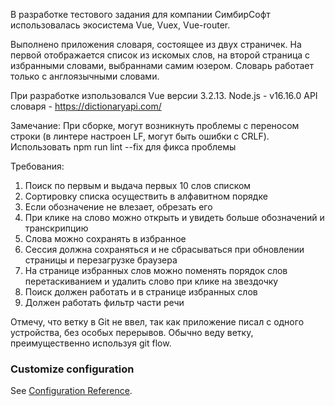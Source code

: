 В разработке тестового задания для компании СимбирСофт использовалась экосистема Vue, Vuex, Vue-router.

Выполнено приложения словаря, состоящее из двух страничек. На первой отображается список из искомых слов, на второй страница с избранными словами,
выбраннами самим юзером. Словарь работает только с англоязычными словами.

При разработке изпользовался Vue версии 3.2.13.
Node.js - v16.16.0
АPI словаря - https://dictionaryapi.com/

Замечание:
При сборке, могут возникнуть проблемы с переносом строки (в линтере настроен LF, могут быть ошибки с CRLF). Использовать npm run lint --fix для фикса проблемы

Требования:

1. Поиск по первым и выдача первых 10 слов списком
2. Сортировку списка осуществить в алфавитном порядке
3. Если обозначение не влезает, обрезать его
3. При клике на слово можно открыть и увидеть больше обозначений и транскрипцию
4. Слова можно сохранять в избранное
5. Сессия должна сохраняться и не сбрасываться при обновлении страницы и перезагрузке браузера
6. На странице избранных слов можно поменять порядок слов перетаскиванием и удалить слово при клике на
звездочку
7. Поиск должен работать и в странице избранных слов
8. Должен работать фильтр части речи

Отмечу, что ветку в Git не ввел, так как приложение писал с одного устройства, без особых перерывов. Обычно веду ветку, преимущественно используя git flow.



### Customize configuration
See [Configuration Reference](https://cli.vuejs.org/config/).
